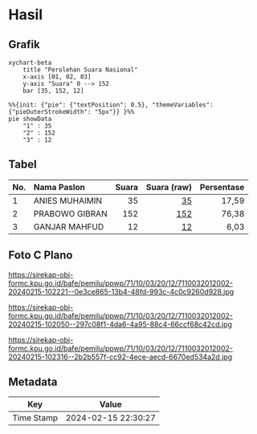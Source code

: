 # Hasil

## Grafik

```mermaid
xychart-beta
    title "Perolehan Suara Nasional"
    x-axis [01, 02, 03]
    y-axis "Suara" 0 --> 152
    bar [35, 152, 12]
```

```mermaid
%%{init: {"pie": {"textPosition": 0.5}, "themeVariables": {"pieOuterStrokeWidth": "5px"}} }%%
pie showData
    "1" : 35
    "2" : 152
    "3" : 12
```

## Tabel

| No. | Nama Paslon    | Suara | Suara (raw) | Persentase |
|:--- |:-------------- | -----:| -----------:| ----------:|
| 1   | ANIES MUHAIMIN | 35    | [35][p-1]   | 17,59      |
| 2   | PRABOWO GIBRAN | 152   | [152][p-2]  | 76,38      |
| 3   | GANJAR MAHFUD  | 12    | [12][p-3]   | 6,03       |


[p-1]: https://github.com/gigit-pemilu/pemilu-2024/blob/main/pilpres/hitung-suara/sub/71-sulawesi-utara/sub/10-bolaang-mongondow-timur/sub/03-nuangan/sub/2012-loyow/sub/002-tps/sub/paslon-1.txt
[p-2]: https://github.com/gigit-pemilu/pemilu-2024/blob/main/pilpres/hitung-suara/sub/71-sulawesi-utara/sub/10-bolaang-mongondow-timur/sub/03-nuangan/sub/2012-loyow/sub/002-tps/sub/paslon-2.txt
[p-3]: https://github.com/gigit-pemilu/pemilu-2024/blob/main/pilpres/hitung-suara/sub/71-sulawesi-utara/sub/10-bolaang-mongondow-timur/sub/03-nuangan/sub/2012-loyow/sub/002-tps/sub/paslon-3.txt

## Foto C Plano

https://sirekap-obj-formc.kpu.go.id/bafe/pemilu/ppwp/71/10/03/20/12/7110032012002-20240215-102221--0e3ce865-13b4-48fd-993c-4c0c9260d928.jpg

https://sirekap-obj-formc.kpu.go.id/bafe/pemilu/ppwp/71/10/03/20/12/7110032012002-20240215-102050--297c08f1-4da6-4a95-88c4-66ccf68c42cd.jpg

https://sirekap-obj-formc.kpu.go.id/bafe/pemilu/ppwp/71/10/03/20/12/7110032012002-20240215-102316--2b2b557f-cc92-4ece-aecd-6670ed534a2d.jpg


## Metadata

| Key        | Value               |
| ---------- | ------------------- |
| Time Stamp | 2024-02-15 22:30:27 |



